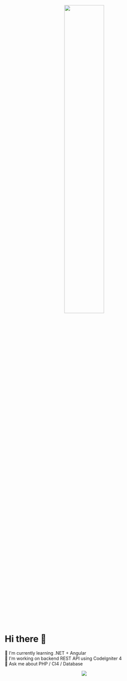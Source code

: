 <!-- 
<p align="center">
  <img src="https://media.giphy.com/media/qgQUggAC3Pfv687qPC/giphy.gif" alt="coding gif" width="600"/>
</p>


<p align="center">
  <img src="https://readme-typing-svg.herokuapp.com?font=Fira+Code&size=24&pause=1000&color=36BCF7&width=435&lines=สวัสดีครับ;ผมคือ Dev ที่หลงใหลใน Code+Coffee" />
</p>

<p align="center">
  <img src="https://github.com/nttk-aun/nttk-aun/blob/main/assets/mydev.gif?raw=true" alt="my dev gif" width="600"/>
</p>


## Hi there 👋


**nttk-aun/nttk-aun** is a ✨ _special_ ✨ repository because its `README.md` (this file) appears on your GitHub profile.

Here are some ideas to get you started:

- 🔭 I'm currently working on ...
- 🌱 I'm currently learning ...
- 👯 I'm looking to collaborate on ...
- 🤔 I'm looking for help with ...
- 💬 Ask me about ...
- 📫 How to reach me: ...
- 😄 Pronouns: ...
- ⚡ Fun fact: ...
 -->


<p align="center">
  <img src="https://github.com/nttk-aun/nttk-aun/blob/main/assets/dev-gif.gif?raw=true" style="width: 50%; max-width: 1000px;" />
</p>


# Hi there 👋

🌱 I'm currently learning .NET + Angular  
🔭 I'm working on backend REST API using CodeIgniter 4  
💬 Ask me about PHP / CI4 / Database  

<p align="center">
  <img src="https://github-readme-stats.vercel.app/api?username=nttk-aun&show_icons=true&theme=radical" />
</p>
